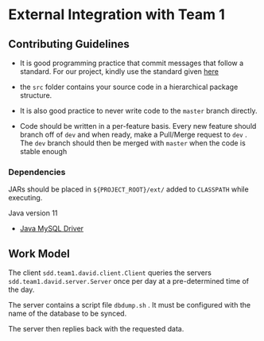# External Integration with Team 1

## Contributing Guidelines

* It is good programming practice that commit messages that follow a standard. For our project, kindly use the standard given [here](https://gist.github.com/joshbuchea/6f47e86d2510bce28f8e7f42ae84c716)

* the ```src``` folder contains your source code in a hierarchical package structure.

* It is also good practice to never write code to the ```master``` branch directly.

* Code should be written in a per-feature basis. Every new feature should branch off of ```dev``` and when ready, make a Pull/Merge request to ```dev``` . The ```dev``` branch should then be merged with ```master``` when the code is stable enough

### Dependencies 
JARs should be placed in ``${PROJECT_ROOT}/ext/`` added to ``CLASSPATH`` while executing.

Java version 11

* [Java MySQL Driver](https://static.javatpoint.com/src/jdbc/mysql-connector.jar)

## Work Model 
The client ```sdd.team1.david.client.Client``` queries the servers ```sdd.team1.david.server.Server``` once per day at a pre-determined time of the day.

The server contains a script file ```dbdump.sh``` . It must be configured with the name of the database to be synced.

The server then replies back with the requested data.